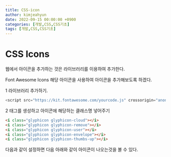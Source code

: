 ```yaml
---
title: CSS-icon
author: kimjeahyun
date: 2022-09-15 00:00:00 +0900
categories: [개발,CSS,CSS기초]
tags: [개발,CSS,CSS기초]
---
```


# CSS Icons

웹에서 아이콘을 추가하는 것은 라이브러리를 이용하여 추가한다.

Font Awesome Icons 해당 아이콘을 사용하여 아이콘을 추가해보도록 하겠다.

1 라이브러리 추가하기.

```javascript
<script src="https://kit.fontawesome.com/yourcode.js" crossorigin="anonymous"></script>
```

2 태그를 생성하고 아이콘에 해당하는 클래스명 넣어주기

```html
<i class="glyphicon glyphicon-cloud"></i>
<i class="glyphicon glyphicon-remove"></i>
<i class="glyphicon glyphicon-user"></i>
<i class="glyphicon glyphicon-envelope"></i>
<i class="glyphicon glyphicon-thumbs-up"></i>
```

다음과 같이 설정하면 다음 아래와 같이 아이콘이 나오는것을 볼 수 있다.
<script src="https://kit.fontawesome.com/yourcode.js" crossorigin="anonymous"></script>

<i class="glyphicon glyphicon-cloud"></i>
<i class="glyphicon glyphicon-remove"></i>
<i class="glyphicon glyphicon-user"></i>
<i class="glyphicon glyphicon-envelope"></i>
<i class="glyphicon glyphicon-thumbs-up"></i>

